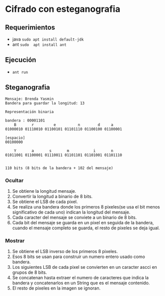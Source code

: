 # Cifrado con esteganografia

## Requerimientos

- java `sudo apt install default-jdk`
- ant `sudo  apt install ant`

## Ejecución

- `ant run`

## Steganografia

```
Mensaje: Brenda Yasmin
Bandera para guardar la longitud: 13

Representación binaria

bandera : 00001101
    B       r         e          n        d     a
01000010 01110010 01100101 01101110 01100100 01100001 

[espacio]
00100000 

    Y       a       s       m           i       n
01011001 01100001 01110011 01101101 01101001 01101110


110 bits (8 bits de la bandera + 102 del mensaje)

```

### Ocultar

1. Se obtiene la longitud mensaje.
2. Convertir la longitud a binario de 8 bits.
3. Se obtiene el LSB de cada pixel.
4. Se realiza una bandera donde los primeros 8 pixeles(se usa el bit menos significativo de cada uno) indican la longitud del mensaje.
5. Cada caracter del mensaje se conviete a un binario de 8 bits.
6. Cada bit del mensaje se guarda en un pixel en seguida de la bandera, cuando el mensaje completo se guarda, el resto de pixeles se deja igual.


### Mostrar

1. Se obtiene el LSB inverso de los primeros 8 pixeles.
2. Esos 8 bits se usan para construir un numero entero usado como bandera.
3. Los siguientes LSB de cada pixel se convierten en un caracter ascci en grupos de 8 bits.
4. Se concatenan hasta extraer el numero de caracteres que indica la bandera y concatenarlos en un String que es el mensaje contenido.
5. El resto de pixeles en la imagen se ignoran.
